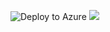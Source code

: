 ![Deploy to Azure](https://aka.ms/deploytoazurebutton)
<img src="https://aka.ms/deploytoazurebutton"/>
